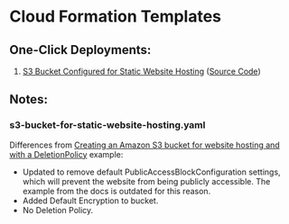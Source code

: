 # Cloud Formation Templates

## One-Click Deployments:

1. [S3 Bucket Configured for Static Website Hosting](https://console.aws.amazon.com/cloudformation/home?region=us-east-1#/stacks/new?stackName=staticwebhostbucket&templateURL=https://002-cf-templates.s3.amazonaws.com/public-bucket-web-hosting.yaml) ([Source Code](https://github.com/jamesshapiro/cloud-formation-templates/blob/master/s3-bucket-for-static-website-hosting.yaml))

## Notes:

### s3-bucket-for-static-website-hosting.yaml

Differences from [Creating an Amazon S3 bucket for website hosting and with a DeletionPolicy](https://docs.aws.amazon.com/AWSCloudFormation/latest/UserGuide/quickref-s3.html) example:

- Updated to remove default PublicAccessBlockConfiguration settings, which will prevent the website from being publicly accessible. The example from the docs is outdated for this reason.
- Added Default Encryption to bucket.
- No Deletion Policy.